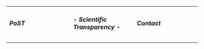 <table id="footertable">
	<tr>
		<td width="33%"><a href="http://post.stanford.edu" style="text-decoration:none"><h5>PoST</h5></td>
		<td width="33%"><a href="#intro" style="text-decoration:none"><h5>- Scientific Transparency -</h5></a></td>
		<td width="33%"><a href="http://post.stanford.edu/contact" style="text-decoration:none"><h5>Contact</h5></td>
	</tr>
	
</table>



<!--
Design by Tim O'Brien [t413.com](http://t413.com/)
&mdash;
[SinglePaged theme](https://github.com/t413/SinglePaged)
&mdash;
this site is [open source]({{ site.source_link }})
-->
